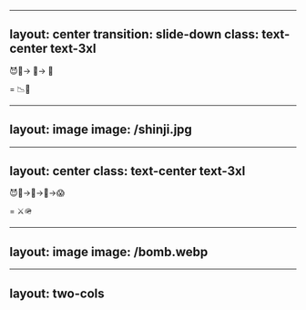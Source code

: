 <!-- "What I would love to see in a wallet" -->
<!-- 
Bullet proof, audited, multi-sig smart contract

....Kim Jong Un decided to add some JS -->

---
layout: center
transition: slide-down
class: text-center text-3xl
---


😈🦠-> 📰-> 🤖

= 📉💸


---
layout: image
image: /shinji.jpg
---

---
layout: center
class: text-center text-3xl
---


😈🦠->🤖->📰->😱

= ⚔️🪖


---
layout: image
image: /bomb.webp
---

---
layout: two-cols
---